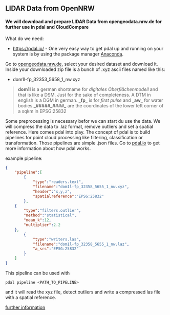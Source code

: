 
## LIDAR Data from OpenNRW

#### We will download and prepare LIDAR Data from opengeodata.nrw.de for further use in pdal and CloudCompare

What do we need:
- https://pdal.io/ - One very easy way to get pdal up and running on your system is by using the package manager [Anaconda](https://www.anaconda.com/).

Go to [opengeodata.nrw.de](https://www.opengeodata.nrw.de/produkte/geobasis/dom/dom1l/), select your desired dataset and download it. Inside  your downloaded zip file is a bunch of .xyz ascii files named like this:
- dom1l-fp_32353_5658_1_nw.xyz

> __dom1l__ is a german shortname for  _digitales Oberflächenmodell_ and that is like a DSM. Just for the sake of completeness. A DTM in english is a DGM in german.
__\_fp\___ is for _first pulse_ and __\_aw\___ for  water bodies
__\_#####_####\___ are the coordinates of the lower left corner of a sqkm in EPSG:25832

Some preprocessing is necessary befor we can start du use the data. We will compress the data to .laz format, remove outliers and set a spatial reference. Here comes pdal into play. The concept of pdal is to build pipelines for point cloud processing like filtering, classification or transformation. Those pipelines are simple .json files. Go to [pdal.io](https://pdal.io/) to get more information about how pdal works.

example pipeline:
```json
{
    "pipeline":[
        {
            "type":"readers.text",
            "filename":"dom1l-fp_32358_5655_1_nw.xyz",
            "header":"x,y,z",
            "spatialreference":"EPSG:25832"
        },
	{
	    "type":"filters.outlier",
	    "method":"statistical",
	    "mean_k":12,
	    "multiplier":2.2
	},
        {
            "type":"writers.las",
            "filename":"dom1l-fp_32358_5655_1_nw.laz",
            "a_srs":"EPSG:25832"
        }
    ]
}
```
This pipeline can be used with
```
pdal pipeline <PATH_TO_PIPELINE> 
```
and it will read the xyz file, detect outliers and write a compressed las file with a spatial reference.



[further information](https://rapidlasso.com/2017/01/03/first-open-lidar-in-germany/)
<!--stackedit_data:
eyJoaXN0b3J5IjpbMTIzMDQ5MTEwNF19
-->